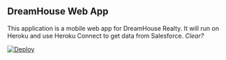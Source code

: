 DreamHouse Web App
------------------

This application is a mobile web app for DreamHouse Realty. It will run on Heroku and use Heroku Connect to get data from Salesforce.  _Clear?_

<a href="https://heroku.com/deploy">
  <img src="https://www.herokucdn.com/deploy/button.svg" alt="Deploy">
</a>
